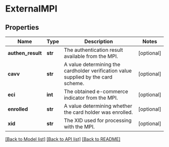 # ExternalMPI

## Properties
Name | Type | Description | Notes
------------ | ------------- | ------------- | -------------
**authen_result** | **str** | The authentication result available from the MPI. | [optional] 
**cavv** | **str** | A value determining the cardholder verification value supplied by the card scheme. | [optional] 
**eci** | **int** | The obtained e-commerce indicator from the MPI. | [optional] 
**enrolled** | **str** | A value determining whether the card holder was enrolled. | [optional] 
**xid** | **str** | The XID used for processing with the MPI. | [optional] 

[[Back to Model list]](../README.md#documentation-for-models) [[Back to API list]](../README.md#documentation-for-api-endpoints) [[Back to README]](../README.md)


